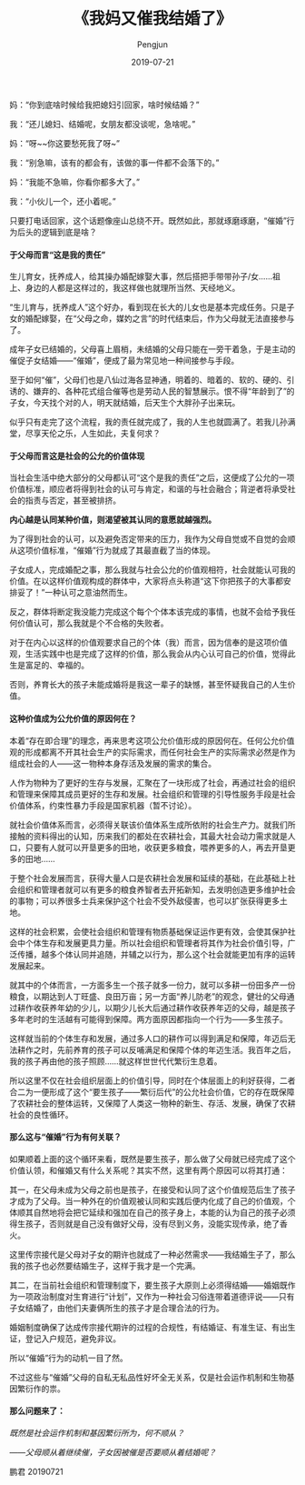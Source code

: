 ﻿---
layout: post
title: '《我妈又催我结婚了》'
date: 2019-07-21
author: Pengjun
tags: 思想
---

妈：“你到底啥时候给我把媳妇引回家，啥时候结婚？”

我：“还儿媳妇、结婚呢，女朋友都没谈呢，急啥呢。”

妈：“呀~~你这要愁死我了呀~”

我：“别急嘛，该有的都会有，该做的事一件都不会落下的。”

妈：“我能不急嘛，你看你都多大了。”

我：“小伙儿一个，还小着呢。”


只要打电话回家，这个话题像座山总绕不开。既然如此，那就琢磨琢磨，“催婚”行为后头的逻辑到底是啥？

#### 于父母而言“这是我的责任”

生儿育女，抚养成人，给其操办婚配嫁娶大事，然后搭把手带带孙子/女……祖上、身边的人都是这样过的，我这样做也就理所当然、天经地义。

“生儿育与，抚养成人”这个好办，看到现在长大的儿女也是基本完成任务。只是子女的婚配嫁娶，在“父母之命，媒妁之言”的时代结束后，作为父母就无法直接参与了。

成年子女已结婚的，父母喜上眉梢，未结婚的父母只能在一旁干着急，于是主动的催促子女结婚——“催婚”，便成了最为常见地一种间接参与手段。

至于如何“催”，父母们也是八仙过海各显神通，明着的、暗着的、软的、硬的、引诱的、嫌弃的、各种花式组合催等也是劳动人民的智慧展示。恨不得“年龄到了”的子女，今天找个对的人，明天就结婚，后天生个大胖孙子出来玩。

似乎只有走完了这个流程，我的责任就完成了，我的人生也就圆满了。若我儿孙满堂，尽享天伦之乐，人生如此，夫复何求？

#### 于父母而言这是社会的公允的价值体现

当社会生活中绝大部分的父母都认可“这个是我的责任”之后，这便成了公允的一项价值标准，顺应者将得到社会的认可与肯定，和谐的与社会融合；背逆者将承受社会的指责与否定，甚至被排挤。

**内心越是认同某种价值，则渴望被其认同的意愿就越强烈。**

为了得到社会的认可，以及避免否定带来的压力，我作为父母自觉或不自觉的会顺从这项价值标准，“催婚”行为就成了其最直截了当的体现。

子女成人，完成婚配之事，那么我就与社会公允的价值观相符，社会就能认可我的价值。在以这样价值观构成的群体中，大家将点头称道“这下你把孩子的大事都安排妥了！”一种认可之意油然而生。

反之，群体将断定我没能力完成这个每个个体本该完成的事情，也就不会给予我任何价值认可，那么我就是个不合格的失败者。 

对于在内心以这样的价值观要求自己的个体（我）而言，因为信奉的是这项价值观，生活实践中也是完成了这样的价值，那么我会从内心认可自己的价值，觉得此生是富足的、幸福的。

否则，养育长大的孩子未能成婚将是我这一辈子的缺憾，甚至怀疑我自己的人生价值。

#### 这种价值成为公允价值的原因何在？

本着“存在即合理”的理念，再来思考这项公允价值形成的原因何在。任何公允价值观的形成都离不开其社会生产的实际需求，而任何社会生产的实际需求必然是作为组成社会的人——这一物种本身存活及发展的需求的集合。

人作为物种为了更好的生存与发展，汇聚在了一块形成了社会，再通过社会的组织和管理来保障其成员更好的生存和发展。社会组织和管理的引导性服务手段是社会价值体系，约束性暴力手段是国家机器（暂不讨论）。

就社会价值体系而言，必须得关联该价值体系生成所依附的社会生产力。就我们所接触的资料得出的认知，历来我们的都处在农耕社会，其最大社会动力需求就是人口，只要有人就可以开垦更多的田地，收获更多粮食，喂养更多的人，再去开垦更多的田地……

于整个社会发展而言，获得大量人口是农耕社会发展和延续的基础，在此基础上社会组织和管理者就可以有更多的粮食养智者去开拓新知，去发明创造更多维护社会的事物；可以养很多士兵来保护这个社会不受外敌侵害，也可以扩张获得更多土地。

这样的社会积累，会使社会组织和管理有物质基础保证运作更有效，会使其保护社会中个体生存和发展更具力量。所以社会组织和管理者将其作为社会价值引导，广泛传播，越多个体认同并追随，并辅之以行为，那么这个社会就能更加有序的运转发展起来。

就其中的个体而言，一方面多生一个孩子就多一份力，就可以多耕一份田多产一份粮食，以期达到人丁旺盛、良田万亩；另一方面“养儿防老”的观念，健壮的父母通过耕作收获养年幼的少儿，以期少儿长大后通过耕作收获养年迈的父母，越是孩子多年老时的生活越有可能得到保障。两方面原因都指向一个行为——多生孩子。

这样就当前的个体生存和发展，通过多人口的耕作可以得到满足和保障，年迈后无法耕作之时，先前养育的孩子可以反哺满足和保障个体的年迈生活。我百年之后，我的孩子再由他的孩子照顾……就这样世世代代繁衍生息着。

所以这里不仅在社会组织层面上的价值引导，同时在个体层面上的利好获得，二者合二为一便形成了这个“要生孩子——繁衍后代”的公允社会价值，它的存在既保障了农耕社会的整体运转，又保障了人类这一物种的新生、存活、发展，确保了农耕社会的良性循环。

#### 那么这与“催婚”行为有何关联？

如果顺着上面的这个循环来看，既然是要生孩子，那么做了父母就已经完成了这个价值认领，和催婚又有什么关系呢？其实不然，这里有两个原因可以将其打通：

其一，在父母未成为父母之前也是孩子，在接受和认同了这个价值规范后生了孩子才成为了父母。当一种外在的价值观被认同和实践后便内化成了自己的价值观，个体顺其自然地将会把它延续和强加在自己的孩子身上，本能的认为自己的孩子必须得生孩子，否则就是自己没有做好父母，没有尽到义务，没能实现传承，绝了香火。

这里传宗接代是父母对子女的期许也就成了一种必然需求——我结婚生子了，那么我的孩子也必然要结婚生子，这样于我才是一个完满。

其二，在当前社会组织和管理制度下，要生孩子大原则上必须得结婚——婚姻既作为一项政治制度对生育进行“计划”，又作为一种社会习俗连带着道德评说——只有子女结婚了，由他们夫妻俩所生的孩子才是合理合法的行为。

婚姻制度确保了达成传宗接代期许的过程的合规性，有结婚证、有准生证、有出生证，登记入户规范，避免非议。

所以“催婚”行为的动机一目了然。

不过这些与“催婚”父母的自私无私品性好坏全无关系，仅是社会运作机制和生物基因繁衍作的祟。


#### 那么问题来了：

*既然是社会运作机制和基因繁衍所为，何不顺从？*

*——父母顺从着继续催，子女因被催是否要顺从着结婚呢？*


鹏君
20190721